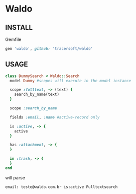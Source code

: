 # Waldo

## INSTALL

Gemfile
```ruby
gem 'waldo', github: 'tracersoft/waldo'
```

## USAGE

```ruby
class DummySearch < Waldo::Search
  model Dummy #scopes will execute in the model instance

  scope :fulltext, -> (text) {
    search_by_name(text)
  }

  scope :search_by_name

  fields :email, :name #active-record only

  is :active, -> {
    active
  }

  has :attachment, -> {
  }

  in :trash, -> {
  }
end
```

will parse

`email: teste@waldo.com.br is:active Fulltextsearch`
